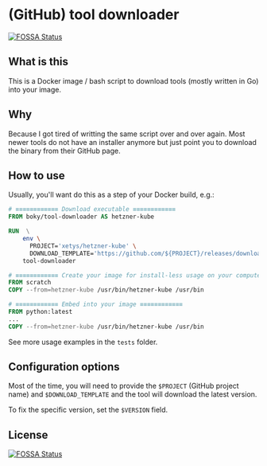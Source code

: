 # (GitHub) tool downloader
[![FOSSA Status](https://app.fossa.com/api/projects/git%2Bgithub.com%2Fbokysan%2Ftool-downloader.svg?type=shield)](https://app.fossa.com/projects/git%2Bgithub.com%2Fbokysan%2Ftool-downloader?ref=badge_shield)


## What is this

This is a Docker image / bash script to download tools (mostly written in Go) into your image.

## Why

Because I got tired of writting the same script over and over again. Most newer tools do not have an installer anymore but just point you to download the binary from their GitHub page.

## How to use

Usually, you'll want do this as a step of your Docker build, e.g.:

```Dockerfile
# ≡≡≡≡≡≡≡≡≡≡≡≡ Download executable ≡≡≡≡≡≡≡≡≡≡≡≡
FROM boky/tool-downloader AS hetzner-kube

RUN  \
    env \
      PROJECT='xetys/hetzner-kube' \
      DOWNLOAD_TEMPLATE='https://github.com/${PROJECT}/releases/download/${VERSION}/${NAME}-${VERSION}-${GOOS}-${GOARCH}${GOEXT}' \
    tool-downloader

# ≡≡≡≡≡≡≡≡≡≡≡≡ Create your image for install-less usage on your computer ≡≡≡≡≡≡≡≡≡≡≡≡
FROM scratch
COPY --from=hetzner-kube /usr/bin/hetzner-kube /usr/bin

# ≡≡≡≡≡≡≡≡≡≡≡≡ Embed into your image ≡≡≡≡≡≡≡≡≡≡≡≡
FROM python:latest
...
COPY --from=hetzner-kube /usr/bin/hetzner-kube /usr/bin
```

See more usage examples in the `tests` folder.

## Configuration options

Most of the time, you will need to provide the `$PROJECT` (GitHub project name) and `$DOWNLOAD_TEMPLATE` and the tool will download the latest version.

To fix the specific version, set the `$VERSION` field.


## License
[![FOSSA Status](https://app.fossa.com/api/projects/git%2Bgithub.com%2Fbokysan%2Ftool-downloader.svg?type=large)](https://app.fossa.com/projects/git%2Bgithub.com%2Fbokysan%2Ftool-downloader?ref=badge_large)